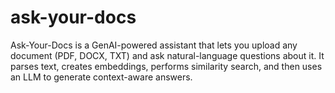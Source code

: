 # ask-your-docs
Ask-Your-Docs is a GenAI-powered assistant that lets you upload any document (PDF, DOCX, TXT) and ask natural-language questions about it. It parses text, creates embeddings, performs similarity search, and then uses an LLM to generate context-aware answers.
